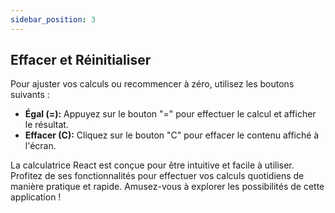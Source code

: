 ```yaml
---
sidebar_position: 3
---
```


## Effacer et Réinitialiser

Pour ajuster vos calculs ou recommencer à zéro, utilisez les boutons suivants :

- **Égal (=):** Appuyez sur le bouton "=" pour effectuer le calcul et afficher le résultat.
- **Effacer (C):** Cliquez sur le bouton "C" pour effacer le contenu affiché à l'écran.

La calculatrice React est conçue pour être intuitive et facile à utiliser. Profitez de ses fonctionnalités pour effectuer vos calculs quotidiens de manière pratique et rapide. Amusez-vous à explorer les possibilités de cette application !

